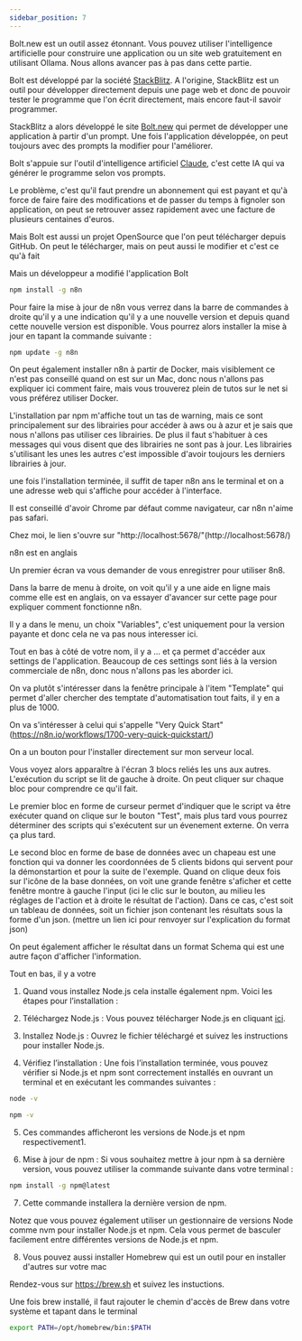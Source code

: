 ```yaml
---
sidebar_position: 7
---
```

Bolt.new est un outil assez étonnant. Vous pouvez utiliser l'intelligence artificielle pour construire une application ou un site web gratuitement en utilisant Ollama. Nous allons avancer pas à pas dans cette partie.

Bolt est développé par la société [StackBlitz](https://stackblitz.com). A l'origine, StackBlitz est un outil pour développer directement depuis une page web et donc de pouvoir tester le programme que l'on écrit directement, mais encore faut-il savoir programmer.

StackBlitz a alors développé le site [Bolt.new](https://bolt.new) qui permet de développer une application à partir d'un prompt. Une fois l'application développée, on peut toujours avec des prompts la modifier pour l'améliorer.

Bolt s'appuie sur l'outil d'intelligence artificiel [Claude](https://www.manuel.fr/learn/autres_ia/claude), c'est cette IA qui va générer le programme selon vos prompts.

Le problème, c'est qu'il faut prendre un abonnement qui est payant et qu'à force de faire faire des modifications et de passer du temps à fignoler son application, on peut se retrouver assez rapidement avec une facture de plusieurs centaines d'euros.

Mais Bolt est aussi un projet OpenSource que l'on peut télécharger depuis GitHub. On peut le télécharger, mais on peut aussi le modifier et c'est ce qu'à fait 

Mais un développeur a modifié l'application Bolt 

```bash
npm install -g n8n
```

Pour faire la mise à jour de n8n vous verrez dans la barre de commandes à droite qu'il y a une indication qu'il y a une nouvelle version et depuis quand cette nouvelle version est disponible. Vous pourrez alors installer la mise à jour en tapant la commande suivante :

```bash
npm update -g n8n
```

On peut également installer n8n à partir de Docker, mais visiblement ce n'est pas conseillé quand on est sur un Mac, donc nous n'allons pas expliquer ici comment faire, mais vous trouverez plein de tutos sur le net si vous préférez utiliser Docker.

L'installation par npm m'affiche tout un tas de warning, mais ce sont principalement sur des librairies pour accéder à aws ou à azur et je sais que nous n'allons pas utiliser ces librairies. De plus il faut s'habituer à ces messages qui vous disent que des librairies ne sont pas à jour. Les librairies s'utilisant les unes les autres c'est impossible d'avoir toujours les derniers librairies à jour.

une fois l'installation terminée, il suffit de taper n8n ans le terminal et on a une adresse web qui s'affiche pour accéder à l'interface.

Il est conseillé d'avoir Chrome par défaut comme navigateur, car n8n n'aime pas safari.

Chez moi, le lien s'ouvre sur "http://localhost:5678/"(http://localhost:5678/)

n8n est en anglais

Un premier écran va vous demander de vous enregistrer pour utiliser 8n8.

Dans la barre de menu à droite, on voit qu'il y a une aide en ligne mais comme elle est en anglais, on va essayer d'avancer sur cette page pour expliquer comment fonctionne n8n.

Il y a dans le menu, un choix "Variables", c'est uniquement pour la version payante et donc cela ne va pas nous interesser ici.

Tout en bas à côté de votre nom, il y a ... et ça permet d'accéder aux settings de l'application. Beaucoup de ces settings sont liés à la version commerciale de n8n, donc nous n'allons pas les aborder ici.

On va plutôt s'intéresser dans la fenêtre principale à l'item "Template" qui permet d'aller chercher des temptate d'automatisation tout faits, il y en a plus de 1000.

On va s'intéresser à celui qui s'appelle "Very Quick Start"(https://n8n.io/workflows/1700-very-quick-quickstart/)

On a un bouton pour l'installer directement sur mon serveur local.

Vous voyez alors apparaître à l'écran 3 blocs reliés les uns aux autres. L'exécution du script se lit de gauche à droite. On peut cliquer sur chaque bloc pour comprendre ce qu'il fait.

Le premier bloc en forme de curseur permet d'indiquer que le script va être exécuter quand on clique sur le bouton "Test", mais plus tard vous pourrez déterminer des scripts qui s'exécutent sur un évenement externe. On verra ça plus tard.

Le second bloc en forme de base de données avec un chapeau est une fonction qui va donner les coordonnées de 5 clients bidons qui servent pour la démonstartion et pour la suite de l'exemple. Quand on clique deux fois sur l'icône de la base données, on voit une grande fenêtre s'aficher et cette fenêtre montre à gauche l'input (ici le clic sur le bouton, au milieu les réglages de l'action et à droite le résultat de l'action). Dans ce cas, c'est soit un tableau de données, soit un fichier json contenant les résultats sous la forme d'un json. (mettre un lien ici pour renvoyer sur l'explication du format json)

On peut également afficher le résultat dans un format Schema qui est une autre façon d'afficher l'information.







Tout en bas, il y a votre 
 

1. Quand vous installez Node.js cela installe également npm. Voici les étapes pour l’installation :

2. Téléchargez Node.js : Vous pouvez télécharger Node.js en cliquant [ici](https://nodejs.org/dist/v20.11.0/node-v20.11.0.pkg).

3. Installez Node.js : Ouvrez le fichier téléchargé et suivez les instructions pour installer Node.js.

4. Vérifiez l’installation : Une fois l’installation terminée, vous pouvez vérifier si Node.js et npm sont correctement installés en ouvrant un terminal et en exécutant les commandes suivantes :

```bash
node -v
```

```bash
npm -v
```

5. Ces commandes afficheront les versions de Node.js et npm respectivement1.

6. Mise à jour de npm : Si vous souhaitez mettre à jour npm à sa dernière version, vous pouvez utiliser la commande suivante dans votre terminal :

```bash
npm install -g npm@latest
```

7. Cette commande installera la dernière version de npm.

Notez que vous pouvez également utiliser un gestionnaire de versions Node comme nvm pour installer Node.js et npm. Cela vous permet de basculer facilement entre différentes versions de Node.js et npm.

8. Vous pouvez aussi installer Homebrew qui est un outil pour en installer d'autres sur votre mac

Rendez-vous sur https://brew.sh et suivez les instuctions.

Une fois brew installé, il faut rajouter le chemin d'accès de Brew dans votre système et tapant dans le terminal

```bash
export PATH=/opt/homebrew/bin:$PATH
```
